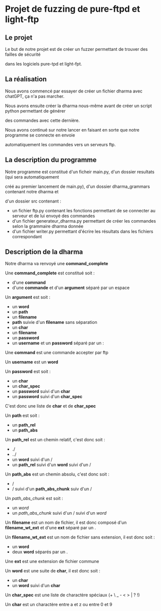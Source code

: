 # Projet de fuzzing de pure-ftpd et light-ftp

## Le projet

Le but de notre projet est de créer un fuzzer permettant de trouver des failles de sécurité

dans les logiciels pure-tpd et light-fpt.

## La réalisation

Nous avons commencé par essayer de créer un fichier dharma avec chatGPT, ça n'a pas marcher.

Nous avons ensuite créer la dharma nous-même avant de créer un script python permettant de générer

des commandes avec cette dernière.

Nous avons continué sur notre lancer en faisant en sorte que notre programme se connecte en envoie

automatiquement les commandes vers un serveurs ftp.

## La description du programme

Notre programme est constitué d'un ficheir main.py, d'un dossier resultats (qui sera automatiquement

créé au premier lancement de main.py), d'un dossier dharma_grammars contenant notre dharma et

d'un dossier src contenant :

  - un fichier ftp.py contenant les fonctions permettant de se connecter au serveur et de lui envoyé des commandes
  - d'un fichier generateur_dharma.py permettant de créer les commandes selon la grammaire dharma donnée
  - d'un fichier writer.py permettant d'écrire les résultats dans les fichiers correspondant

## Description de la dharma

Notre dharma va renvoyé une **command_complete**

Une **command_complete** est constitué soit :

  - d'une **command**
  - d'une **commande** et d'un **argument** séparé par un espace

Un **argument** est soit :

  - un **word**
  - un **path**
  - un **filename**
  - **path** suivie d'un **filename** sans séparation
  - un **char**
  - un **filename**
  - un **password**
  - un **username** et un **password** séparé par un :

Une **command** est une commande accepter par ftp

Un **username** est un **word**

Un **password** est soit :

  - un **char**
  - un **char_spec**
  - un **password** suivi d'un **char**
  - un **password** suivi d'un **char_spec**

C'est donc une liste de **char** et de **char_spec**

Un **path** est soit :

  - un **path_rel**
  - un **path_abs**

Un **path_rel** est un chemin relatif, c'est donc soit :

  - ./
  - ../
  - un **word** suivi d'un /
  - un **path_rel** suivi d'un **word** suivi d'un /

Un **path_abs** est un chemin absolu, c'est donc soit :

  - /
  - / suivi d'un **path_abs_chunk** suiv d'un /

Un *path_abs_chunk* est soit :

  - un *word*
  - un *path_abs_chunk* suivi d'un / suivi d'un *word*

Un **filename** est un nom de fichier, il est donc composé d'un **filename_wt_ext** et d'une **ext** séparé par un .

Un **filename_wt_ext** est un nom de fichier sans extension, il est donc soit :

  - un **word**
  - deux **word** séparés par un .

Une **ext** est une extension de fichier commune

Un **word** est une suite de **char**, il est donc soit :

  - un **char**
  - un **word** suivi d'un **char**

Un **char_spec** est une liste de charactère spéciaux (+ \ _ - < > | ? !)

Un **char** est un charactère entre a et z ou entre 0 et 9
